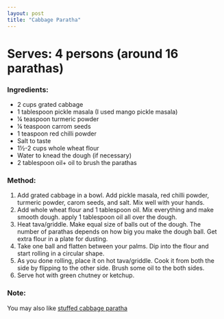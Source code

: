 ```yaml
---
layout: post
title: "Cabbage Paratha"
---
```




# Serves: 4 persons (around 16 parathas)

### Ingredients:
* 2 cups grated cabbage
* 1 tablespoon pickle masala (I used mango pickle masala)
* ¼ teaspoon turmeric powder
* ¼ teaspoon carrom seeds
* 1 teaspoon red chilli powder
* Salt to taste
* 1½-2 cups whole wheat flour
* Water to knead the dough (if necessary) 
* 2 tablespoon oil+ oil to brush the parathas

### Method:
1. Add grated cabbage in a bowl. Add pickle masala, red chilli powder, turmeric powder, carom seeds, and salt. Mix well with your hands. 
2. Add whole wheat flour and 1 tablespoon oil. Mix everything and make smooth dough. apply 1 tablespoon oil all over the dough. 
3. Heat tava/griddle. Make equal size of balls out of the dough. The number of parathas depends on how big you make the dough ball. Get extra flour in a plate for dusting.
4. Take one ball and flatten between your palms. Dip into the flour and start rolling in a circular shape. 
5. As you done rolling, place it on hot tava/griddle. Cook it from both the side by flipping to the other side. Brush some oil to the both sides.
6. Serve hot with green chutney or ketchup.  

### Note:
 You may also like [stuffed cabbage paratha](/recipes/cabbageparatha)